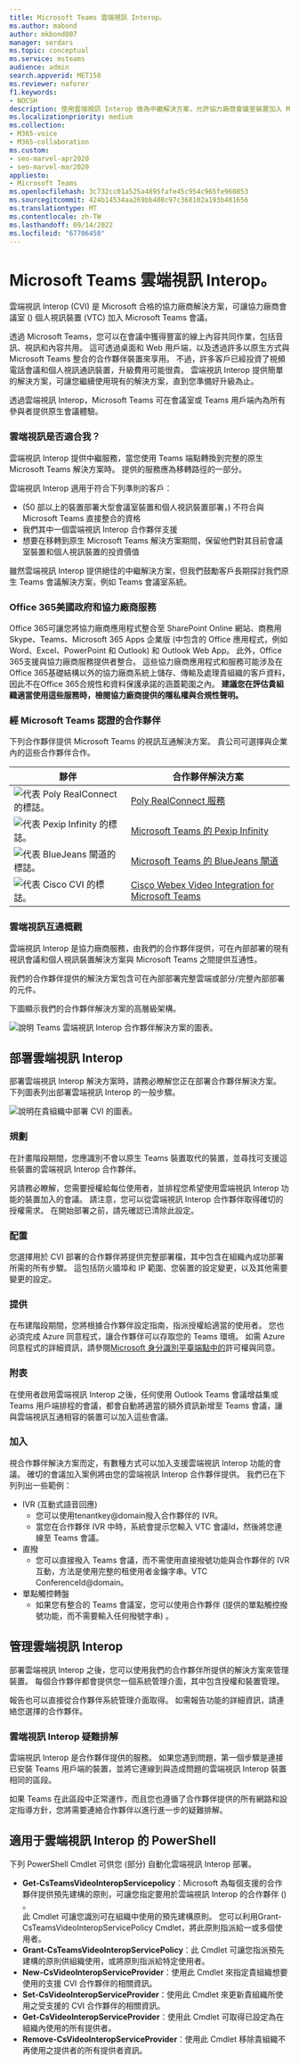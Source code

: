 ```yaml
---
title: Microsoft Teams 雲端視訊 Interop。
ms.author: mabond
author: mkbond007
manager: serdars
ms.topic: conceptual
ms.service: msteams
audience: admin
search.appverid: MET150
ms.reviewer: naforer
f1.keywords:
- NOCSH
description: 使用雲端視訊 Interop 做為中繼解決方案，允許協力廠商會議室裝置加入 Microsoft Teams 會議。
ms.localizationpriority: medium
ms.collection:
- M365-voice
- M365-collaboration
ms.custom:
- seo-marvel-apr2020
- seo-marvel-mar2020
appliesto:
- Microsoft Teams
ms.openlocfilehash: 3c732cc01a525a4895fafe45c954c965fe960853
ms.sourcegitcommit: 424b14534aa269bb408c97c368102a193b481656
ms.translationtype: MT
ms.contentlocale: zh-TW
ms.lasthandoff: 09/14/2022
ms.locfileid: "67706450"
---
```

# <a name="cloud-video-interop-for-microsoft-teams"></a>Microsoft Teams 雲端視訊 Interop。

雲端視訊 Interop (CVI) 是 Microsoft 合格的協力廠商解決方案，可讓協力廠商會議室 () 個人視訊裝置 (VTC) 加入 Microsoft Teams 會議。
 
透過 Microsoft Teams，您可以在會議中獲得豐富的線上內容共同作業，包括音訊、視訊和內容共用。 這可透過桌面和 Web 用戶端，以及透過許多以原生方式與 Microsoft Teams 整合的合作夥伴裝置來享用。 不過，許多客戶已經投資了視頻電話會議和個人視訊通訊裝置，升級費用可能很貴。 雲端視訊 Interop 提供簡單的解決方案，可讓您繼續使用現有的解決方案，直到您準備好升級為止。

透過雲端視訊 Interop，Microsoft Teams 可在會議室或 Teams 用戶端內為所有參與者提供原生會議體驗。

### <a name="is-cloud-video-interop-for-me"></a>雲端視訊是否適合我？

雲端視訊 Interop 提供中繼服務，當您使用 Teams 端點轉換到完整的原生 Microsoft Teams 解決方案時。 提供的服務應為移轉路徑的一部分。

雲端視訊 Interop 適用于符合下列準則的客戶：

-  (50 部以上的裝置部署大型會議室裝置和個人視訊裝置部署，) 不符合與 Microsoft Teams 直接整合的資格
- 我們其中一個雲端視訊 Interop 合作夥伴支援
- 想要在移轉到原生 Microsoft Teams 解決方案期間，保留他們對其目前會議室裝置和個人視訊裝置的投資價值

雖然雲端視訊 Interop 提供絕佳的中繼解決方案，但我們鼓勵客戶長期探討我們原生 Teams 會議解決方案，例如 Teams 會議室系統。 

### <a name="office-365-us-government-and-third-party-services"></a>Office 365美國政府和協力廠商服務

Office 365可讓您將協力廠商應用程式整合至 SharePoint Online 網站、商務用 Skype、Teams、Microsoft 365 Apps 企業版 (中包含的 Office 應用程式，例如 Word、Excel、PowerPoint 和 Outlook) 和 Outlook Web App。 此外，Office 365支援與協力廠商服務提供者整合。 這些協力廠商應用程式和服務可能涉及在Office 365基礎結構以外的協力廠商系統上儲存、傳輸及處理貴組織的客戶資料，因此不在Office 365合規性和資料保護承諾的涵蓋範圍之內。 **建議您在評估貴組織適當使用這些服務時，檢閱協力廠商提供的隱私權與合規性聲明。**



### <a name="partners-certified-for-microsoft-teams"></a>經 Microsoft Teams 認證的合作夥伴

下列合作夥伴提供 Microsoft Teams 的視訊互通解決方案。 貴公司可選擇與企業內的這些合作夥伴合作。 

|夥伴|合作夥伴解決方案|
|----|---|
|![代表 Poly RealConnect 的標誌。](media/polycom.png) | <a href="https://aka.ms/PolycomRealConnect" target="_blank">Poly RealConnect 服務</a> |
|![代表 Pexip Infinity 的標誌。](media/pexip.png)| <a href="https://aka.ms/PexipInfinity" target="_blank">Microsoft Teams 的 Pexip Infinity</a> | 
|![代表 BlueJeans 閘道的標誌。](media/bluejeans.png)| <a href="https://aka.ms/BluejeansGateway" target="_blank">Microsoft Teams 的 BlueJeans 閘道</a> |
|![代表 Cisco CVI 的標誌。](media/cisco.png)|<a href="https://aka.ms/CiscoCVI" target="_blank">Cisco Webex Video Integration for Microsoft Teams</a>|

### <a name="cloud-video-interop-overview"></a>雲端視訊互通概觀

雲端視訊 Interop 是協力廠商服務，由我們的合作夥伴提供，可在內部部署的現有視訊會議和個人視訊裝置解決方案與 Microsoft Teams 之間提供互通性。

我們的合作夥伴提供的解決方案包含可在內部部署完整雲端或部分/完整內部部署的元件。 
     
下圖顯示我們的合作夥伴解決方案的高層級架構。

![說明 Teams 雲端視訊 Interop 合作夥伴解決方案的圖表。](media/teams-cloud-video-interop-partner-solution.png)


## <a name="deploy-cloud-video-interop"></a>部署雲端視訊 Interop

部署雲端視訊 Interop 解決方案時，請務必瞭解您正在部署合作夥伴解決方案。 下列圖表列出部署雲端視訊 Interop 的一般步驟。

![說明在貴組織中部署 CVI 的圖表。](media/deploying-cvi.png)

### <a name="plan"></a>規劃

在計畫階段期間，您應識別不會以原生 Teams 裝置取代的裝置，並尋找可支援這些裝置的雲端視訊 Interop 合作夥伴。  

另請務必瞭解，您需要授權給每位使用者，並排程您希望使用雲端視訊 Interop 功能的裝置加入的會議。 請注意，您可以從雲端視訊 Interop 合作夥伴取得確切的授權需求。 在開始部署之前，請先確認已清除此設定。

### <a name="configure"></a>配置

您選擇用於 CVI 部署的合作夥伴將提供完整部署檔，其中包含在組織內成功部署所需的所有步驟。 這包括防火牆埠和 IP 範圍、您裝置的設定變更，以及其他需要變更的設定。

### <a name="provision"></a>提供  

在布建階段期間，您將根據合作夥伴設定指南，指派授權給適當的使用者。 您也必須完成 Azure 同意程式，讓合作夥伴可以存取您的 Teams 環境。 如需 Azure 同意程式的詳細資訊，請參閱[Microsoft 身分識別平臺端點中的](/azure/active-directory/develop/v2-permissions-and-consent)許可權與同意。

### <a name="schedule"></a>附表

在使用者啟用雲端視訊 Interop 之後，任何使用 Outlook Teams 會議增益集或 Teams 用戶端排程的會議，都會自動將適當的額外資訊新增至 Teams 會議，讓與雲端視訊互通相容的裝置可以加入這些會議。

### <a name="join"></a>加入

視合作夥伴解決方案而定，有數種方式可以加入支援雲端視訊 Interop 功能的會議。 確切的會議加入案例將由您的雲端視訊 Interop 合作夥伴提供。 我們已在下列列出一些範例：

- IVR (互動式語音回應)  
  - 您可以使用tenantkey@domain撥入合作夥伴的 IVR。
  - 當您在合作夥伴 IVR 中時，系統會提示您輸入 VTC 會議Id，然後將您連線至 Teams 會議。
- 直撥 
  - 您可以直接撥入 Teams 會議，而不需使用直接撥號功能與合作夥伴的 IVR 互動，方法是使用完整的租使用者金鑰字串。VTC ConferenceId@domain。
- 單點觸控轉盤 
  - 如果您有整合的 Teams 會議室，您可以使用合作夥伴 (提供的單點觸控撥號功能，而不需要輸入任何撥號字串) 。

## <a name="manage-cloud-video-interop"></a>管理雲端視訊 Interop

部署雲端視訊 Interop 之後，您可以使用我們的合作夥伴所提供的解決方案來管理裝置。 每個合作夥伴都會提供您一個系統管理介面，其中包含授權和裝置管理。 

報告也可以直接從合作夥伴系統管理介面取得。 如需報告功能的詳細資訊，請連絡您選擇的合作夥伴。 

### <a name="troubleshooting-cloud-video-interop"></a>雲端視訊 Interop 疑難排解

雲端視訊 Interop 是合作夥伴提供的服務。 如果您遇到問題，第一個步驟是連接已安裝 Teams 用戶端的裝置，並將它連線到與造成問題的雲端視訊 Interop 裝置相同的區段。 

如果 Teams 在此區段中正常運作，而且您也遵循了合作夥伴提供的所有網路和設定指導方針，您將需要連絡合作夥伴以進行進一步的疑難排解。 

## <a name="powershell-for-cloud-video-interop"></a>適用于雲端視訊 Interop 的 PowerShell

下列 PowerShell Cmdlet 可供您 (部分) 自動化雲端視訊 Interop 部署。

- **Get-CsTeamsVideoInteropServicepolicy**：Microsoft 為每個支援的合作夥伴提供預先建構的原則，可讓您指定要用於雲端視訊 Interop 的合作夥伴 () 。<br>此 Cmdlet 可讓您識別可在組織中使用的預先建構原則。 您可以利用Grant-CsTeamsVideoInteropServicePolicy Cmdlet，將此原則指派給一或多個使用者。
- **Grant-CsTeamsVideoInteropServicePolicy**：此 Cmdlet 可讓您指派預先建構的原則供組織使用，或將原則指派給特定使用者。
- **New-CsVideoInteropServiceProvider**：使用此 Cmdlet 來指定貴組織想要使用的支援 CVI 合作夥伴的相關資訊。
- **Set-CsVideoInteropServiceProvider**：使用此 Cmdlet 來更新貴組織所使用之受支援的 CVI 合作夥伴的相關資訊。
- **Get-CsVideoInteropServiceProvider**：使用此 Cmdlet 可取得已設定為在組織內使用的所有提供者。
- **Remove-CsVideoInteropServiceProvider**：使用此 Cmdlet 移除貴組織不再使用之提供者的所有提供者資訊。